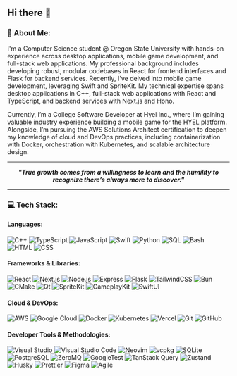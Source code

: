 ## Hi there 👋

### 🔭 About Me:
I'm a Computer Science student @ Oregon State University with hands-on experience across desktop applications, mobile game development, and full-stack web applications. My professional background includes developing robust, modular codebases in React for frontend interfaces and Flask for backend services. Recently, I've delved into mobile game development, leveraging Swift and SpriteKit. My technical expertise spans desktop applications in C++, full-stack web applications with React and TypeScript, and backend services with Next.js and Hono.

Currently, I’m a College Software Developer at Hyel Inc., where I’m gaining valuable industry experience building a mobile game for the HYEL platform. Alongside, I’m pursuing the AWS Solutions Architect certification to deepen my knowledge of cloud and DevOps practices, including containerization with Docker, orchestration with Kubernetes, and scalable architecture design.

<div align="center">
  
---

**_"True growth comes from a willingness to learn and the humility to recognize there’s always more to discover."_**

---
  
</div>

### 💻 Tech Stack:

#### Languages:
![C++](https://img.shields.io/badge/C++-00599C?style=flat-square&logo=c%2B%2B&logoColor=white)
![TypeScript](https://img.shields.io/badge/TypeScript-3178C6?style=flat-square&logo=typescript&logoColor=white)
![JavaScript](https://img.shields.io/badge/JavaScript-F7DF1E?style=flat-square&logo=javascript&logoColor=black)
![Swift](https://img.shields.io/badge/Swift-FA7343?style=flat-square&logo=swift&logoColor=white)
![Python](https://img.shields.io/badge/Python-3776AB?style=flat-square&logo=python&logoColor=white)
![SQL](https://img.shields.io/badge/SQL-003B57?style=flat-square&logo=postgresql&logoColor=white)
![Bash](https://img.shields.io/badge/Bash-4EAA25?style=flat-square&logo=gnubash&logoColor=white)
![HTML](https://img.shields.io/badge/HTML-E34F26?style=flat-square&logo=html5&logoColor=white)
![CSS](https://img.shields.io/badge/CSS-1572B6?style=flat-square&logo=css3&logoColor=white)

#### Frameworks & Libraries:
![React](https://img.shields.io/badge/React-61DAFB?style=flat-square&logo=react&logoColor=black)
![Next.js](https://img.shields.io/badge/Next.js-000000?style=flat-square&logo=nextdotjs&logoColor=white)
![Node.js](https://img.shields.io/badge/Node.js-339933?style=flat-square&logo=nodedotjs&logoColor=white)
![Express](https://img.shields.io/badge/Express-000000?style=flat-square&logo=express&logoColor=white)
![Flask](https://img.shields.io/badge/Flask-000000?style=flat-square&logo=flask&logoColor=white)
![TailwindCSS](https://img.shields.io/badge/TailwindCSS-06B6D4?style=flat-square&logo=tailwindcss&logoColor=white)
![Bun](https://img.shields.io/badge/Bun-000000?style=flat-square&logo=bun&logoColor=white)
![CMake](https://img.shields.io/badge/CMake-064F8C?style=flat-square&logo=cmake&logoColor=white)
![Qt](https://img.shields.io/badge/Qt-41CD52?style=flat-square&logo=qt&logoColor=white)
![SpriteKit](https://img.shields.io/badge/SpriteKit-FFAC45?style=flat-square)
![GameplayKit](https://img.shields.io/badge/GameplayKit-FFAC45?style=flat-square)
![SwiftUI](https://img.shields.io/badge/SwiftUI-FA7343?style=flat-square&logo=swift&logoColor=white)

#### Cloud & DevOps:
![AWS](https://img.shields.io/badge/AWS-232F3E?style=flat-square&logo=amazon-aws&logoColor=white)
![Google Cloud](https://img.shields.io/badge/Google%20Cloud-4285F4?style=flat-square&logo=googlecloud&logoColor=white)
![Docker](https://img.shields.io/badge/Docker-2496ED?style=flat-square&logo=docker&logoColor=white)
![Kubernetes](https://img.shields.io/badge/Kubernetes-326CE5?style=flat-square&logo=kubernetes&logoColor=white)
![Vercel](https://img.shields.io/badge/Vercel-000000?style=flat-square&logo=vercel&logoColor=white)
![Git](https://img.shields.io/badge/Git-F05032?style=flat-square&logo=git&logoColor=white)
![GitHub](https://img.shields.io/badge/GitHub-181717?style=flat-square&logo=github&logoColor=white)

#### Developer Tools & Methodologies:
![Visual Studio](https://img.shields.io/badge/Visual%20Studio-5C2D91?style=flat-square&logo=visualstudio&logoColor=white)
![Visual Studio Code](https://img.shields.io/badge/VS%20Code-007ACC?style=flat-square&logo=visualstudiocode&logoColor=white)
![Neovim](https://img.shields.io/badge/Neovim-57A143?style=flat-square&logo=neovim&logoColor=white)
![vcpkg](https://img.shields.io/badge/vcpkg-000000?style=flat-square)
![SQLite](https://img.shields.io/badge/SQLite-003B57?style=flat-square&logo=sqlite&logoColor=white)
![PostgreSQL](https://img.shields.io/badge/PostgreSQL-336791?style=flat-square&logo=postgresql&logoColor=white)
![ZeroMQ](https://img.shields.io/badge/ZeroMQ-DF003E?style=flat-square)
![GoogleTest](https://img.shields.io/badge/GoogleTest-4285F4?style=flat-square)
![TanStack Query](https://img.shields.io/badge/TanStack%20Query-FF4154?style=flat-square)
![Zustand](https://img.shields.io/badge/Zustand-181717?style=flat-square)
![Husky](https://img.shields.io/badge/Husky-000000?style=flat-square)
![Prettier](https://img.shields.io/badge/Prettier-F7B93E?style=flat-square&logo=prettier&logoColor=black)
![Figma](https://img.shields.io/badge/Figma-F24E1E?style=flat-square&logo=figma&logoColor=white)
![Agile](https://img.shields.io/badge/Agile-0078D4?style=flat-square)


